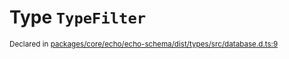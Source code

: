# Type `TypeFilter`
<sub>Declared in [packages/core/echo/echo-schema/dist/types/src/database.d.ts:9]()</sub>